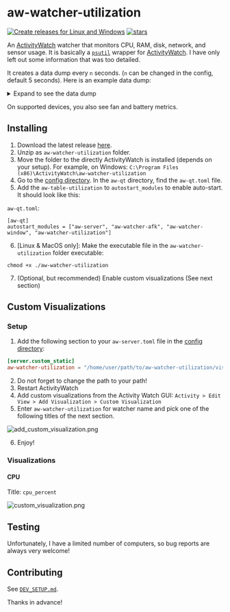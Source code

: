 # aw-watcher-utilization
[![Create releases for Linux and Windows](https://github.com/Alwinator/aw-watcher-utilization/actions/workflows/build-release.yml/badge.svg)](https://github.com/Alwinator/aw-watcher-utilization/actions/workflows/build-release.yml)
[![stars](https://img.shields.io/github/stars/Alwinator/aw-watcher-utilization)](https://github.com/Alwinator/aw-watcher-utilization)

An [ActivityWatch](https://github.com/ActivityWatch/activitywatch) watcher that monitors CPU, RAM, disk, network, and sensor usage. It is basically a [`psutil`](https://github.com/giampaolo/psutil) wrapper for [ActivityWatch](https://github.com/ActivityWatch/activitywatch). I have only left out some information that was too detailed.

It creates a data dump every `n` seconds. (`n` can be changed in the config, default 5 seconds). Here is an example data dump:
<details>
<summary>Expand to see the data dump</summary>
<pre>
{
  "cpu": {
    "times": {
      "user": 1322.13,
      "nice": 8.4,
      "system": 295.14,
      "idle": 70291.32,
      "iowait": 88.89,
      "irq": 0.0,
      "softirq": 46.51,
      "steal": 0.0,
      "guest": 0.0
    },
    "times_percent": {
      "user": 8.0,
      "nice": 0.0,
      "system": 1.8,
      "idle": 88.5,
      "iowait": 0.9,
      "irq": 0.0,
      "softirq": 0.9,
      "steal": 0.0,
      "guest": 0.0
    },
    "percent": [
      1.0,
      7.0,
      2.0,
      1.0,
      2.0,
      1.0,
      0.0,
      1.0,
      0.0,
      1.0,
      4.0,
      9.1,
      2.9,
      1.0,
      0.0,
      1.0,
      1.0,
      0.0,
      0.0,
      1.0,
      2.0,
      0.0,
      1.0,
      0.0
    ],
    "count_logical": 24,
    "count": 12,
    "stats": {
      "ctx_switches": 37394300,
      "interrupts": 17828493,
      "soft_interrupts": 5348055,
      "syscalls": 0
    },
    "freq": {
      "current": 2511.235,
      "min": 2200.0,
      "max": 3700.0
    },
    "loadavg": [
      0.41,
      0.4,
      0.45
    ]
  },
  "memory": {
    "virtual": {
      "total": 33646522368,
      "available": 25273651200,
      "percent": 24.9,
      "used": 7725912064,
      "free": 20975898624,
      "active": 2285453312,
      "inactive": 9401901056,
      "buffers": 254865408,
      "cached": 4689846272,
      "shared": 196804608
    },
    "swap": {
      "total": 17179865088,
      "used": 0,
      "free": 17179865088,
      "percent": 0.0,
      "sin": 0,
      "sout": 0
    }
  },
  "disk": {
    "usage": {
      "total": 1967397240832,
      "used": 179485396992,
      "free": 1687902023680,
      "percent": 9.6
    },
    "io_counters": {
      "read_count": 106909,
      "write_count": 82554,
      "read_bytes": 4226650624,
      "write_bytes": 1836332032,
      "read_time": 14305,
      "write_time": 106840,
      "read_merged_count": 30221,
      "write_merged_count": 83702,
      "busy_time": 141588
    }
  },
  "network": {
    "io_counters": {
      "lo": {
        "bytes_sent": 3811967,
        "bytes_recv": 3811967,
        "packets_sent": 33176,
        "packets_recv": 33176,
        "errin": 0,
        "errout": 0,
        "dropin": 0,
        "dropout": 0
      },
      "enp39s0": {
        "bytes_sent": 7710002,
        "bytes_recv": 101937768,
        "packets_sent": 62853,
        "packets_recv": 90218,
        "errin": 0,
        "errout": 0,
        "dropin": 972,
        "dropout": 0
      },
      "wlo1": {
        "bytes_sent": 781046,
        "bytes_recv": 987573,
        "packets_sent": 5576,
        "packets_recv": 5028,
        "errin": 0,
        "errout": 0,
        "dropin": 23,
        "dropout": 0
      },
      "br-b9a41ca7844a": {
        "bytes_sent": 0,
        "bytes_recv": 0,
        "packets_sent": 0,
        "packets_recv": 0,
        "errin": 0,
        "errout": 0,
        "dropin": 0,
        "dropout": 0
      },
      "br-303b82cbab45": {
        "bytes_sent": 0,
        "bytes_recv": 0,
        "packets_sent": 0,
        "packets_recv": 0,
        "errin": 0,
        "errout": 0,
        "dropin": 0,
        "dropout": 0
      },
      "docker0": {
        "bytes_sent": 0,
        "bytes_recv": 0,
        "packets_sent": 0,
        "packets_recv": 0,
        "errin": 0,
        "errout": 0,
        "dropin": 0,
        "dropout": 0
      },
      "vmnet1": {
        "bytes_sent": 0,
        "bytes_recv": 0,
        "packets_sent": 499,
        "packets_recv": 0,
        "errin": 0,
        "errout": 0,
        "dropin": 0,
        "dropout": 0
      },
      "vmnet8": {
        "bytes_sent": 0,
        "bytes_recv": 0,
        "packets_sent": 501,
        "packets_recv": 0,
        "errin": 0,
        "errout": 0,
        "dropin": 0,
        "dropout": 0
      }
    },
    "net_if_stats": {
      "lo": {
        "isup": true,
        "duplex": 0,
        "speed": 0,
        "mtu": 65536
      },
      "enp39s0": {
        "isup": true,
        "duplex": 2,
        "speed": 1000,
        "mtu": 1500
      },
      "wlo1": {
        "isup": true,
        "duplex": 0,
        "speed": 0,
        "mtu": 1500
      },
      "br-b9a41ca7844a": {
        "isup": false,
        "duplex": 0,
        "speed": 65535,
        "mtu": 1500
      },
      "br-303b82cbab45": {
        "isup": false,
        "duplex": 0,
        "speed": 65535,
        "mtu": 1500
      },
      "docker0": {
        "isup": false,
        "duplex": 0,
        "speed": 65535,
        "mtu": 1500
      },
      "vmnet1": {
        "isup": true,
        "duplex": 0,
        "speed": 0,
        "mtu": 1500
      },
      "vmnet8": {
        "isup": true,
        "duplex": 0,
        "speed": 0,
        "mtu": 1500
      }
    }
  },
  "sensors": {
    "temperatures": {
      "nvme": [
        {
          "label": "Composite",
          "current": 39.85,
          "high": 81.85,
          "critical": 84.85
        },
        {
          "label": "Sensor 1",
          "current": 39.85,
          "high": 65261.85,
          "critical": 65261.85
        },
        {
          "label": "Sensor 2",
          "current": 44.85,
          "high": 65261.85,
          "critical": 65261.85
        },
        {
          "label": "Composite",
          "current": 38.85,
          "high": 81.85,
          "critical": 84.85
        },
        {
          "label": "Sensor 1",
          "current": 38.85,
          "high": 65261.85,
          "critical": 65261.85
        },
        {
          "label": "Sensor 2",
          "current": 45.85,
          "high": 65261.85,
          "critical": 65261.85
        }
      ],
      "k10temp": [
        {
          "label": "Tctl",
          "current": 45.75,
          "high": null,
          "critical": null
        },
        {
          "label": "Tdie",
          "current": 45.75,
          "high": null,
          "critical": null
        }
      ],
      "iwlwifi_1": [
        {
          "label": "",
          "current": 38.0,
          "high": null,
          "critical": null
        }
      ]
    },
    "fans": {}
  },
  "other": {
    "users": [
      {
        "name": "alwin",
        "terminal": ":1",
        "host": ":1",
        "started": 1629982080.0,
        "pid": 11504
      }
    ],
    "boot_time": 1629980632.0
  }
}
</pre>
</details>

On supported devices, you also see fan and battery metrics.

## Installing
1. Download the latest release [here](https://github.com/Alwinator/aw-watcher-utilization/releases).
2. Unzip as `aw-watcher-utilization` folder.
3. Move the folder to the directly ActivityWatch is installed (depends on your setup). For example, on Windows: `C:\Program Files (x86)\ActivityWatch\aw-watcher-utilization`
4. Go to the [config directory](https://docs.activitywatch.net/en/latest/directories.html#config). In the `aw-qt` directory, find the `aw-qt.toml` file.
5. Add the `aw-table-utilization` to `autostart_modules` to enable auto-start. It should look like this:

`aw-qt.toml`:
```
[aw-qt]
autostart_modules = ["aw-server", "aw-watcher-afk", "aw-watcher-window", "aw-watcher-utilization"]
```
6. [Linux & MacOS only]: Make the executable file in the `aw-watcher-utilization` folder executable:
```
chmod +x ./aw-watcher-utilization
```
7. (Optional, but recommended) Enable custom visualizations (See next section)

## Custom Visualizations
### Setup
1. Add the following section to your `aw-server.toml` file in the [config directory](https://docs.activitywatch.net/en/latest/directories.html#config):
```toml
[server.custom_static]
aw-watcher-utilization = "/home/user/path/to/aw-watcher-utilization/visualization"
```

2. Do not forget to change the path to your path!
3. Restart ActivityWatch
4. Add custom visualizations from the Activity Watch GUI: `Activity > Edit View > Add Visualization > Custom Visualization`
5. Enter `aw-watcher-utilization` for watcher name and pick one of the following titles of the next section.

![add_custom_visualization.png](images%2Fadd_custom_visualization.png)

6. Enjoy!



### Visualizations
#### CPU
Title: `cpu_percent`

![custom_visualization.png](images/custom_visualization.png)

## Testing
Unfortunately, I have a limited number of computers, so bug reports are always very welcome!

## Contributing
See [`DEV_SETUP.md`](DEV_SETUP.md).

Thanks in advance!
